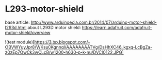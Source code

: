 # L293-motor-shield
base article: http://www.arduinoecia.com.br/2014/07/arduino-motor-shield-l293d.html
about L293D motor shield: https://learn.adafruit.com/adafruit-motor-shield/overview

!(test module)[https://3.bp.blogspot.com/-OBVWYuyJpr8/WKsu0KgnnqI/AAAAAAAATVg/DsHhXC46_kgxq-LcBgZa-z0zEp7OwCk3wCLcB/w1200-h630-p-k-nu/DVCI0122.JPG]

